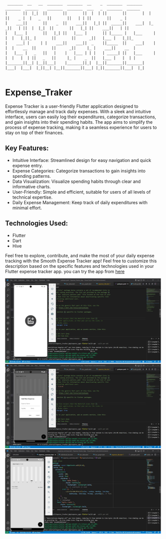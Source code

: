 ```

 _______  __   __  _______  _______  __    _  _______  _______    _______  ______    _______  _______  ___   _  _______  ______   
|       ||  |_|  ||       ||       ||  |  | ||       ||       |  |       ||    _ |  |   _   ||       ||   | | ||       ||    _ |  
|    ___||       ||    _  ||    ___||   |_| ||  _____||    ___|  |_     _||   | ||  |  |_|  ||       ||   |_| ||    ___||   | ||  
|   |___ |       ||   |_| ||   |___ |       || |_____ |   |___     |   |  |   |_||_ |       ||       ||      _||   |___ |   |_||_ 
|    ___| |     | |    ___||    ___||  _    ||_____  ||    ___|    |   |  |    __  ||       ||      _||     |_ |    ___||    __  |
|   |___ |   _   ||   |    |   |___ | | |   | _____| ||   |___     |   |  |   |  | ||   _   ||     |_ |    _  ||   |___ |   |  | |
|_______||__| |__||___|    |_______||_|  |__||_______||_______|    |___|  |___|  |_||__| |__||_______||___| |_||_______||___|  |_|


```


# Expense_Traker

Expense Tracker is a user-friendly Flutter application designed to effortlessly manage and track daily expenses. With a sleek and intuitive interface, users can easily log their expenditures, categorize transactions, and gain insights into their spending habits. The app aims to simplify the process of expense tracking, making it a seamless experience for users to stay on top of their finances.

## Key Features:
 - Intuitive Interface: Streamlined design for easy navigation and quick expense entry.
 - Expense Categories: Categorize transactions to gain insights into spending patterns.
 - Data Visualization: Visualize spending habits through clear and informative charts.
 - User-Friendly: Simple and efficient, suitable for users of all levels of technical expertise.
 - Daily Expense Management: Keep track of daily expenditures with minimal effort.

## Technologies Used:
 - Flutter
 - Dart
 - Hive
   
Feel free to explore, contribute, and make the most of your daily expense tracking with the Smooth Expense Tracker app!
Feel free to customize this description based on the specific features and technologies used in your Flutter expense tracker app.
you can try the app from  <a href="https://github.com/rbuwaENG/Expense_Traker/tree/main/Application">here</a></br>

![](https://github.com/rbuwaENG/Expense_Traker/blob/main/image.JPG?raw=true)</br>
![](https://github.com/rbuwaENG/Expense_Traker/blob/main/image2.JPG?raw=true)</br>
![](https://github.com/rbuwaENG/Expense_Traker/blob/main/imagee3.JPG?raw=true)</br>
